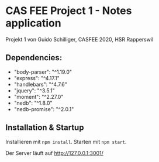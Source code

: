 # CAS FEE Project 1 - Notes application

Projekt 1 von Guido Schilliger, CASFEE 2020, HSR Rapperswil

## Dependencies:

* "body-parser": "^1.19.0"
* "express": "^4.17.1"
* "handlebars": "^4.7.6"
* "jquery": "^3.5.1"
* "moment": "^2.27.0"
* "nedb": "^1.8.0"
* "nedb-promise": "^2.0.1"

## Installation & Startup

Installieren mit `npm install`. Starten mit `npm start`.

Der Server läuft auf http://127.0.0.1:3001/
